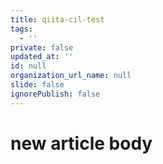 ```yaml
---
title: qiita-cil-test
tags:
  - ''
private: false
updated_at: ''
id: null
organization_url_name: null
slide: false
ignorePublish: false
---
```

# new article body
